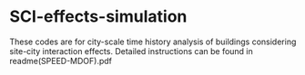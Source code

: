 # SCI-effects-simulation
These codes are for city-scale time history analysis of buildings considering site-city interaction effects. Detailed instructions can be found in readme(SPEED-MDOF).pdf

